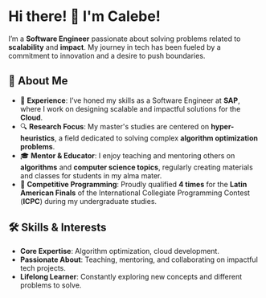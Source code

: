 # Hi there! 👋 I'm Calebe!

I’m a **Software Engineer** passionate about solving problems related to **scalability** and **impact**. My journey in tech has been fueled by a commitment to innovation and a desire to push boundaries.

## 🌟 About Me

- 🚀 **Experience**: I’ve honed my skills as a Software Engineer at **SAP**, where I work on designing scalable and impactful solutions for the **Cloud**.  
- 🔍 **Research Focus**: My master's studies are centered on **hyper-heuristics**, a field dedicated to solving complex **algorithm optimization problems**.  
- 🎓 **Mentor & Educator**: I enjoy teaching and mentoring others on **algorithms** and **computer science topics**, regularly creating materials and classes for students in my alma mater.  
- 🏅 **Competitive Programming**: Proudly qualified **4 times** for the **Latin American Finals** of the International Collegiate Programming Contest (**ICPC**) during my undergraduate studies.  

## 🛠️ Skills & Interests

- **Core Expertise**: Algorithm optimization, cloud development.
- **Passionate About**: Teaching, mentoring, and collaborating on impactful tech projects.  
- **Lifelong Learner**: Constantly exploring new concepts and different problems to solve.
